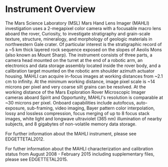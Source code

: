 
 
  Instrument Overview
  ===================
 
The Mars Science Laboratory (MSL) Mars Hand Lens Imager (MAHLI)
investigation uses a 2-megapixel color camera with a focusable
macro lens aboard the rover, Curiosity, to investigate stratigraphy
and grain-scale texture, structure, mineralogy, and morphology of
geologic materials in northwestern Gale crater.  Of particular
interest is the stratigraphic record of a ~5 km thick layered rock
sequence exposed on the slopes of Aeolis Mons (also known as Mount
Sharp). The instrument consists of three parts, a camera head
mounted on the turret at the end of a robotic arm, an electronics
and data storage assembly located inside the rover body, and a
calibration target mounted on the robotic arm shoulder azimuth
actuator housing.  MAHLI can acquire in-focus images at working
distances from ~2.1 cm to infinity. At the minimum working distance,
image pixel scale is ~14 microns per pixel and very coarse silt grains
can be resolved. At the working distance of the Mars Exploration Rover
Microscopic Imager cameras aboard Spirit and Opportunity, MAHLI's
resolution is comparable at ~30 microns per pixel.  Onboard capabilities
include autofocus, auto-exposure, sub-framing, video imaging,
Bayer pattern color interpolation, lossy and lossless compression,
focus merging of up to 8 focus stack images, white light and longwave
ultraviolet (365 nm) illumination of nearby subjects, and 8 gigabytes
of non-volatile memory data storage.
 
For further information about the MAHLI instrument, please see
EDGETTETAL2012.
 
For futher information about the MAHLI characterization and calibration
status from August 2008 - February 2015 including supplementary files,
please see EDGETTETAL2015.

        
